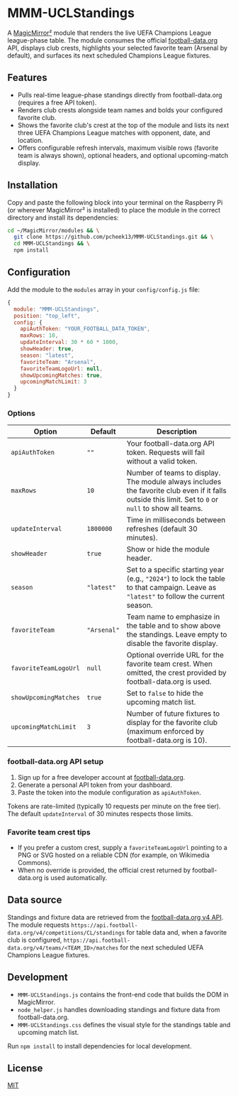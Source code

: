 # MMM-UCLStandings

A [MagicMirror²](https://magicmirror.builders/) module that renders the live UEFA Champions League league-phase table. The module consumes the official [football-data.org](https://www.football-data.org/) API, displays club crests, highlights your selected favorite team (Arsenal by default), and surfaces its next scheduled Champions League fixtures.

## Features

- Pulls real-time league-phase standings directly from football-data.org (requires a free API token).
- Renders club crests alongside team names and bolds your configured favorite club.
- Shows the favorite club's crest at the top of the module and lists its next three UEFA Champions League matches with opponent, date, and location.
- Offers configurable refresh intervals, maximum visible rows (favorite team is always shown), optional headers, and optional upcoming-match display.

## Installation

Copy and paste the following block into your terminal on the Raspberry Pi (or wherever MagicMirror² is installed) to place the module in the correct directory and install its dependencies:

```bash
cd ~/MagicMirror/modules && \
  git clone https://github.com/pcheek13/MMM-UCLStandings.git && \
  cd MMM-UCLStandings && \
  npm install
```

## Configuration

Add the module to the `modules` array in your `config/config.js` file:

```javascript
{
  module: "MMM-UCLStandings",
  position: "top_left",
  config: {
    apiAuthToken: "YOUR_FOOTBALL_DATA_TOKEN",
    maxRows: 10,
    updateInterval: 30 * 60 * 1000,
    showHeader: true,
    season: "latest",
    favoriteTeam: "Arsenal",
    favoriteTeamLogoUrl: null,
    showUpcomingMatches: true,
    upcomingMatchLimit: 3
  }
}
```

### Options

| Option | Default | Description |
| ------ | ------- | ----------- |
| `apiAuthToken` | `""` | Your football-data.org API token. Requests will fail without a valid token. |
| `maxRows` | `10` | Number of teams to display. The module always includes the favorite club even if it falls outside this limit. Set to `0` or `null` to show all teams. |
| `updateInterval` | `1800000` | Time in milliseconds between refreshes (default 30 minutes). |
| `showHeader` | `true` | Show or hide the module header. |
| `season` | `"latest"` | Set to a specific starting year (e.g., `"2024"`) to lock the table to that campaign. Leave as `"latest"` to follow the current season. |
| `favoriteTeam` | `"Arsenal"` | Team name to emphasize in the table and to show above the standings. Leave empty to disable the favorite display. |
| `favoriteTeamLogoUrl` | `null` | Optional override URL for the favorite team crest. When omitted, the crest provided by football-data.org is used. |
| `showUpcomingMatches` | `true` | Set to `false` to hide the upcoming match list. |
| `upcomingMatchLimit` | `3` | Number of future fixtures to display for the favorite club (maximum enforced by football-data.org is 10). |

### football-data.org API setup

1. Sign up for a free developer account at [football-data.org](https://www.football-data.org/client/register).
2. Generate a personal API token from your dashboard.
3. Paste the token into the module configuration as `apiAuthToken`.

Tokens are rate-limited (typically 10 requests per minute on the free tier). The default `updateInterval` of 30 minutes respects those limits.

### Favorite team crest tips

- If you prefer a custom crest, supply a `favoriteTeamLogoUrl` pointing to a PNG or SVG hosted on a reliable CDN (for example, on Wikimedia Commons).
- When no override is provided, the official crest returned by football-data.org is used automatically.

## Data source

Standings and fixture data are retrieved from the [football-data.org v4 API](https://www.football-data.org/documentation/quickstart). The module requests `https://api.football-data.org/v4/competitions/CL/standings` for table data and, when a favorite club is configured, `https://api.football-data.org/v4/teams/<TEAM_ID>/matches` for the next scheduled UEFA Champions League fixtures.

## Development

- `MMM-UCLStandings.js` contains the front-end code that builds the DOM in MagicMirror.
- `node_helper.js` handles downloading standings and fixture data from football-data.org.
- `MMM-UCLStandings.css` defines the visual style for the standings table and upcoming match list.

Run `npm install` to install dependencies for local development.

## License

[MIT](LICENSE)
